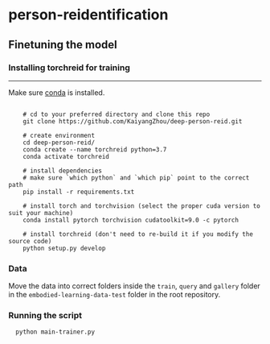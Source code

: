 # person-reidentification

## Finetuning the model

### Installing torchreid for training
---------------

Make sure [conda](https://www.anaconda.com/distribution/) is installed.
```

    # cd to your preferred directory and clone this repo
    git clone https://github.com/KaiyangZhou/deep-person-reid.git

    # create environment
    cd deep-person-reid/
    conda create --name torchreid python=3.7
    conda activate torchreid

    # install dependencies
    # make sure `which python` and `which pip` point to the correct path
    pip install -r requirements.txt

    # install torch and torchvision (select the proper cuda version to suit your machine)
    conda install pytorch torchvision cudatoolkit=9.0 -c pytorch

    # install torchreid (don't need to re-build it if you modify the source code)
    python setup.py develop
```

### Data
Move the data into correct folders inside the `train`, `query` and `gallery` folder in the `embodied-learning-data-test` folder in the root repository. 

### Running the script
```
  python main-trainer.py
```

